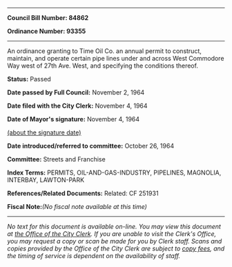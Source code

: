 

********

**Council Bill Number: 84862**
   
**Ordinance Number: 93355**
********

 An ordinance granting to Time Oil Co. an annual permit to construct, maintain, and operate certain pipe lines under and across West Commodore Way west of 27th Ave. West, and specifying the conditions thereof.

**Status:** Passed
   
**Date passed by Full Council:** November 2, 1964
   
**Date filed with the City Clerk:** November 4, 1964
   
**Date of Mayor's signature:** November 4, 1964
   
[(about the signature date)](/~public/approvaldate.htm)
   
   
   
**Date introduced/referred to committee:** October 26, 1964
   
**Committee:** Streets and Franchise
   
   
**Index Terms:** PERMITS, OIL-AND-GAS-INDUSTRY, PIPELINES, MAGNOLIA, INTERBAY, LAWTON-PARK

**References/Related Documents:** Related: CF 251931

**Fiscal Note:**_(No fiscal note available at this time)_
********

_No text for this document is available on-line. You may view this document at [the Office of the City Clerk](http://www.seattle.gov/leg/clerk/contactUs.htm). If you are unable to visit the Clerk's Office, you may request a copy or scan be made for you by Clerk staff. Scans and copies provided by the Office of the City Clerk are subject to [copy fees](http://clerk.seattle.gov/~public/clerkfees.htm), and the timing of service is dependent on the availability of staff._

